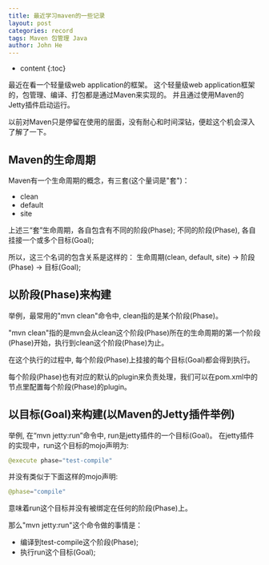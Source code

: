 ```yaml
---
title: 最近学习maven的一些记录
layout: post
categories: record
tags: Maven 包管理 Java
author: John He
---
```


* content
{:toc}

最近在看一个轻量级web application的框架。
这个轻量级web application框架的，包管理、编译、打包都是通过Maven来实现的。
并且通过使用Maven的Jetty插件启动运行。

以前对Maven只是停留在使用的层面，没有耐心和时间深钻，便趁这个机会深入了解了一下。

## Maven的生命周期
Maven有一个生命周期的概念，有三套(这个量词是"套")：
- clean
- default
- site

上述三“套”生命周期，各自包含有不同的阶段(Phase);
不同的阶段(Phase), 各自挂接一个或多个目标(Goal);

所以，这三个名词的包含关系是这样的：
生命周期(clean, default, site) -> 阶段(Phase) -> 目标(Goal);

## 以阶段(Phase)来构建
举例，最常用的"mvn clean"命令中, clean指的是某个阶段(Phase)。

"mvn clean"指的是mvn会从clean这个阶段(Phase)所在的生命周期的第一个阶段(Phase)开始，执行到clean这个阶段(Phase)为止。

在这个执行的过程中, 每个阶段(Phase)上挂接的每个目标(Goal)都会得到执行。

每个阶段(Phase)也有对应的默认的plugin来负责处理，我们可以在pom.xml中的<plugins>节点里配置每个阶段(Phase)的plugin。

## 以目标(Goal)来构建(以Maven的Jetty插件举例)
举例, 在“mvn jetty:run”命令中, run是jetty插件的一个目标(Goal)。
在jetty插件的实现中，run这个目标的mojo声明为:
```java
@execute phase="test-compile"
```
并没有类似于下面这样的mojo声明:
```java
@phase="compile"
```
意味着run这个目标并没有被绑定在任何的阶段(Phase)上。

那么"mvn jetty:run"这个命令做的事情是：
- 编译到test-compile这个阶段(Phase);
- 执行run这个目标(Goal);